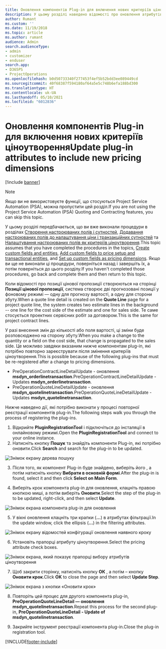```yaml
---
title: Оновлення компонентів Plug-in для включення нових критеріїв ціноутворення
description: У цьому розділі наведено відомості про оновлення атрибутів компонента plug-in для критеріїв ціноутворення.
author: Rumant
ms.custom: ''
ms.date: 11/19/2018
ms.topic: article
ms.author: rumant
audience: Admin
search.audienceType:
- admin
- customizer
- enduser
search.app:
- D365PS
- ProjectOperations
ms.openlocfilehash: b0d50733340f277453f4ef5b52bdd3ee089449cd
ms.sourcegitcommit: 40f68387f594180af64a5e5c748b6efa188bd300
ms.translationtype: HT
ms.contentlocale: uk-UA
ms.lasthandoff: 05/10/2021
ms.locfileid: "6012836"
---
```

# <a name="update-plug-in-attributes-to-include-new-pricing-dimensions"></a><span data-ttu-id="9a0d1-103">Оновлення компонентів Plug-in для включення нових критеріїв ціноутворення</span><span class="sxs-lookup"><span data-stu-id="9a0d1-103">Update plug-in attributes to include new pricing dimensions</span></span>

[!include [banner](../includes/psa-now-project-operations.md)]

> [!NOTE]
> <span data-ttu-id="9a0d1-104">Якщо ви не використовуєте функції, що стосуються Project Service Automation (PSA), можна пропустити цей розділ.</span><span class="sxs-lookup"><span data-stu-id="9a0d1-104">If you are not using the Project Service Automation (PSA) Quoting and Contracting features, you can skip this topic.</span></span>

<span data-ttu-id="9a0d1-105">У цьому розділі передбачається, що ви вже виконали процедури в розділах [Створення настроюваних полів і сутностей](create-custom-fields-entities.md), [Додавання настроюваних полів до налаштування ціни і транзакційних сутностей](field-references.md) та [Налаштування настроюваних полів як критеріїв ціноутворення](set-up-pricing-dimensions.md).</span><span class="sxs-lookup"><span data-stu-id="9a0d1-105">This topic assumes that you have completed the procedures in the topics, [Create custom fields and entities](create-custom-fields-entities.md), [Add custom fields to price setup and transactional entities](field-references.md), and [Set up custom fields as pricing dimensions](set-up-pricing-dimensions.md).</span></span> <span data-ttu-id="9a0d1-106">Якщо ви ще не виконали ці процедури, поверніться назад і завершіть їх, а потім поверніться до цього розділу.</span><span class="sxs-lookup"><span data-stu-id="9a0d1-106">If you haven't completed those procedures, go back and complete them and then return to this topic.</span></span>

<span data-ttu-id="9a0d1-107">Коли відомості про позиції цінової пропозиції створюються на сторінці **Позиції цінової пропозиції**, система створює дві прогнозовані позиції у фоновому режимі — одну для прогнозу вартості, а одну для сторони збуту.</span><span class="sxs-lookup"><span data-stu-id="9a0d1-107">When a quote line detail is created on the **Quote Line** page for a project quote line, the system creates two estimate lines in the background -- one line for the cost side of the estimate and one for sales side.</span></span> <span data-ttu-id="9a0d1-108">Те саме стосується проектних сервісних робіт за договором.</span><span class="sxs-lookup"><span data-stu-id="9a0d1-108">This is the same  for project contract lines.</span></span>

<span data-ttu-id="9a0d1-109">У разі внесення змін до кількості або поля вартості, ці зміни буде розповсюджено на сторону збуту.</span><span class="sxs-lookup"><span data-stu-id="9a0d1-109">When you make a change to the quantity or a field on the cost side, that change is propagated to the sales side.</span></span> <span data-ttu-id="9a0d1-110">Це можливо завдяки вказаним нижче компонентам plug-in, які потрібно повторно зареєструвати після змінення критеріїв ціноутворення.</span><span class="sxs-lookup"><span data-stu-id="9a0d1-110">This is possible because of the following plug-ins that must be re-registered after a change to pricing dimensions.</span></span>

- <span data-ttu-id="9a0d1-111">PreOperationContractLineDetailUpdate - оновлення **msdyn_orderlinetransaction**.</span><span class="sxs-lookup"><span data-stu-id="9a0d1-111">PreOperationContractLineDetailUpdate - Updates **msdyn_orderlinetransaction**.</span></span>
- <span data-ttu-id="9a0d1-112">PreOperationQuoteLineDetailUpdate - оновлення **msdyn_quotelinetransaction**.</span><span class="sxs-lookup"><span data-stu-id="9a0d1-112">PreOperationQuoteLineDetailUpdate - Updates **msdyn_quotelinetransaction**.</span></span>

<span data-ttu-id="9a0d1-113">Нижче наведено дії, які потрібно виконати у процесі повторної реєстрації компонентів plug-in.</span><span class="sxs-lookup"><span data-stu-id="9a0d1-113">The following steps walk you through the process of registering the plug-ins.</span></span>

1. <span data-ttu-id="9a0d1-114">Відкрийте **PluginRegistrationTool** і підключіться до інсталяції в онлайновому режимі.</span><span class="sxs-lookup"><span data-stu-id="9a0d1-114">Open the **PluginRegistrationTool** and connect to your online instance.</span></span>
2. <span data-ttu-id="9a0d1-115">Натисніть кнопку **Пошук** та знайдіть компоненти Plug-in, які потрібно оновити.</span><span class="sxs-lookup"><span data-stu-id="9a0d1-115">Click **Search** and search for the plug-in to be updated.</span></span>

 ![Знімок екрану дерева пошуку](media/PRT-1.png)

3. <span data-ttu-id="9a0d1-117">Після того, як компонент Plug-in буде знайдено, виберіть його , а потім натисніть кнопку **Вибрати в основній формі**.</span><span class="sxs-lookup"><span data-stu-id="9a0d1-117">After the plug-in is found, select it and then click **Select on Main Form**.</span></span>

4. <span data-ttu-id="9a0d1-118">Виберіть крок компонента plug-in для оновлення, клацніть правою кнопкою миші, а потім виберіть **Оновити**.</span><span class="sxs-lookup"><span data-stu-id="9a0d1-118">Select the step of the plug-in to be updated, right-click, and then select **Update**.</span></span>

 ![Знімок екрана компонента plug-in для оновлення](media/PRT-2.png)
 
5. <span data-ttu-id="9a0d1-120">У вікні оновлення клацніть три крапки (**...**) в атрибутах фільтрації.</span><span class="sxs-lookup"><span data-stu-id="9a0d1-120">In the update window, click the ellipsis (**...**) in the filtering attributes.</span></span>

 ![Знімок екрану відомостей конфігурації оновлення наявного кроку](media/PRT-3.png)
 
6. <span data-ttu-id="9a0d1-122">Установіть прапорці атрибуту ціноутворення.</span><span class="sxs-lookup"><span data-stu-id="9a0d1-122">Select the pricing attribute check boxes.</span></span>

 ![Знімок екрана, який показує прапорці вибору атрибутів ціноутворення](media/PRT-4.png)

7. <span data-ttu-id="9a0d1-124">Щоб закрити сторінку, натисніть кнопку **ОК** , а потім – кнопку **Оновити крок**.</span><span class="sxs-lookup"><span data-stu-id="9a0d1-124">Click **OK** to close the page and then select **Update Step**.</span></span>

 ![Знімок екрана з кнопки «Оновити крок»](media/PRT-5.png)
 
8. <span data-ttu-id="9a0d1-126">Повторіть цей процес для другого компонента plug-in, **PreOperationQuoteLineDetail — оновлення msdyn_quotelinetransaction**.</span><span class="sxs-lookup"><span data-stu-id="9a0d1-126">Repeat this process for the second plug-in, **PreOperationQuoteLineDetail - Update of msdyn_quotelinetransaction**.</span></span>

9. <span data-ttu-id="9a0d1-127">Закрийте інструмент реєстрації компонента plug-in.</span><span class="sxs-lookup"><span data-stu-id="9a0d1-127">Close the plug-in registration tool.</span></span>



[!INCLUDE[footer-include](../includes/footer-banner.md)]